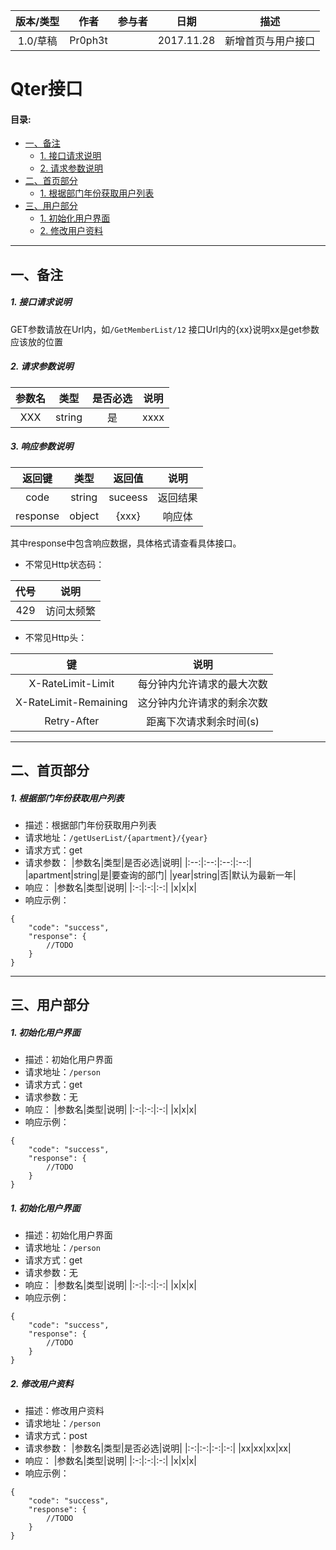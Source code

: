 |版本/类型|作者|参与者|日期|描述|
|:---:|:---:|:---:|:---:|:---:|
|1.0/草稿|Pr0ph3t||2017.11.28|新增首页与用户接口|

# Qter接口

#### 目录:
- [一、备注](#一备注)
  - [1. 接口请求说明](#1-接口请求说明)
  - [2. 请求参数说明](#2-请求参数说明)
- [二、首页部分](#二首页部分)
  - [1. 根据部门年份获取用户列表](#1-根据部门年份获取用户列表)
- [三、用户部分](#三用户部分)
  - [1. 初始化用户界面](#1-初始化用户界面)
  - [2. 修改用户资料](#2-修改用户资料)

-------

## 一、备注 ##

##### 1. 接口请求说明 #####

GET参数请放在Url内，如``/GetMemberList/12``
接口Url内的{xx}说明xx是get参数应该放的位置

##### 2. 请求参数说明 #####

|参数名|类型|是否必选|说明|
|:---:|:---:|:---:|:---:|
|XXX|string|是|xxxx|

##### 3. 响应参数说明 #####

|返回键|类型|返回值|说明|
|:---:|:---:|:---:|:---:|
|code|string|suceess|返回结果|
|response|object|{xxx}|响应体|

其中response中包含响应数据，具体格式请查看具体接口。

- 不常见Http状态码：

|代号|说明|
|:---:|:---:|
|429|访问太频繁|

- 不常见Http头：

|键|说明|
|:---:|:---:|
|X-RateLimit-Limit|每分钟内允许请求的最大次数|
|X-RateLimit-Remaining|这分钟内允许请求的剩余次数|
|Retry-After|距离下次请求剩余时间(s)|

----

## 二、首页部分 ##

##### 1. 根据部门年份获取用户列表 #####
- 描述：根据部门年份获取用户列表
- 请求地址：`/getUserList/{apartment}/{year}`
- 请求方式：get
- 请求参数：
|参数名|类型|是否必选|说明|
|:--:|:--:|:--:|:--:|
|apartment|string|是|要查询的部门|
|year|string|否|默认为最新一年|
- 响应：
|参数名|类型|说明|
|:-:|:-:|:-:|
|x|x|x|
- 响应示例：
```
{
    "code": "success",
    "response": {
        //TODO
    }
}
```

----

## 三、用户部分 ##

##### 1. 初始化用户界面 #####
- 描述：初始化用户界面
- 请求地址：`/person`
- 请求方式：get
- 请求参数：无
- 响应：
|参数名|类型|说明|
|:-:|:-:|:-:|
|x|x|x|
- 响应示例：
```
{
    "code": "success",
    "response": {
        //TODO
    }
}
```

##### 1. 初始化用户界面 #####
- 描述：初始化用户界面
- 请求地址：`/person`
- 请求方式：get
- 请求参数：无
- 响应：
|参数名|类型|说明|
|:-:|:-:|:-:|
|x|x|x|
- 响应示例：
```
{
    "code": "success",
    "response": {
        //TODO
    }
}
```

##### 2. 修改用户资料 #####
- 描述：修改用户资料
- 请求地址：`/person`
- 请求方式：post
- 请求参数：
|参数名|类型|是否必选|说明|
|:-:|:-:|:-:|:-:|
|xx|xx|xx|xx|
- 响应：
|参数名|类型|说明|
|:-:|:-:|:-:|
|x|x|x|
- 响应示例：
```
{
    "code": "success",
    "response": {
        //TODO
    }
}
```
